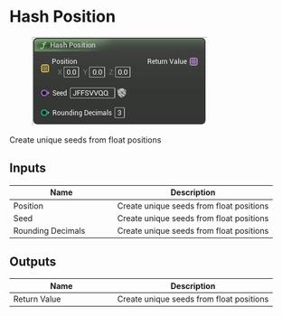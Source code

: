 # Hash Position

<div align="left" data-full-width="false">

<figure><img src="Hash_Position.png" alt=""><figcaption></figcaption></figure>

</div>

Create unique seeds from float positions

## Inputs

<table>
<thead><tr><th width="170">Name</th><th>Description</th></tr></thead>
<tbody>
<tr><td>Position</td><td>Create unique seeds from float positions</td></tr>
<tr><td>Seed</td><td>Create unique seeds from float positions</td></tr>
<tr><td>Rounding Decimals</td><td>Create unique seeds from float positions</td></tr>
</tbody>
</table>

## Outputs

<table>
<thead><tr><th width="170">Name</th><th>Description</th></tr></thead>
<tbody>
<tr><td>Return Value</td><td>Create unique seeds from float positions</td></tr>
</tbody>
</table>
